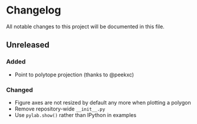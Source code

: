 # Changelog

All notable changes to this project will be documented in this file.

## Unreleased

### Added

- Point to polytope projection (thanks to @peekxc)

### Changed

- Figure axes are not resized by default any more when plotting a polygon
- Remove repository-wide ``__init__.py``
- Use ``pylab.show()`` rather than IPython in examples
